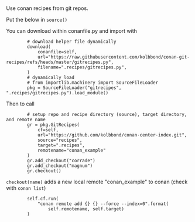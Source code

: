 # 

Use conan recipes from git repos.

Put the below in `source()`

You can download within conanfile.py and import with 

```
        # download helper file dynamically  
        download(  
            conanfile=self,  
            url="https://raw.githubusercontent.com/kolbbond/conan-git-recipes/refs/heads/master/gitrecipes.py",  
            filename=".recipes/gitrecipes.py",  
        )  
        # dynamically load  
        # from importlib.machinery import SourceFileLoader  
        pkg = SourceFileLoader("gitrecipes", ".recipes/gitrecipes.py").load_module()  
```

Then to call 

``` 
        # setup repo and recipe directory (source), target directory, and remote name
        gr = pkg.GitRecipes(  
            cf=self,  
            url="https://github.com/kolbbond/conan-center-index.git",  
            source="recipes",  
            target=".recipes",  
            remotename="conan_example"
        )  
        gr.add_checkout("corrade")  
        gr.add_checkout("magnum")  
        gr.checkout()  
```

`checkout(name)` adds a new local remote "conan_example" to conan (check with `conan list`)
```
        self.cf.run(
            "conan remote add {} {} --force --index=0".format(
                self.remotename, self.target)
        )
```
